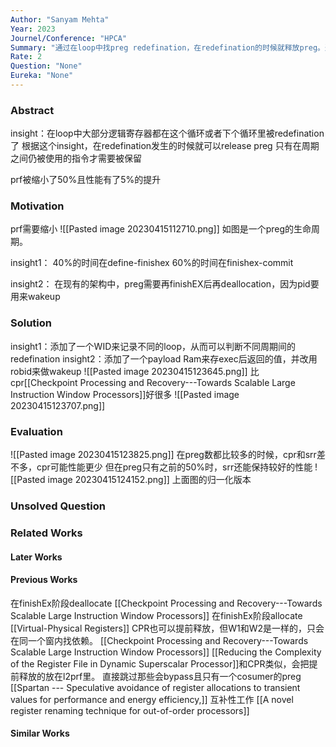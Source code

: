 ```yaml
---
Author: "Sanyam Mehta"
Year: 2023
Journel/Conference: "HPCA"
Summary: "通过在loop中找preg redefination，在redefination的时候就释放preg。通过payload ram来存放exec返回的值。"
Rate: 2
Question: "None"
Eureka: "None"
---
```

### Abstract
insight：在loop中大部分逻辑寄存器都在这个循环或者下个循环里被redefination了
根据这个insight，在redefination发生的时候就可以release preg
只有在周期之间仍被使用的指令才需要被保留

prf被缩小了50%且性能有了5%的提升

### Motivation
prf需要缩小
![[Pasted image 20230415112710.png]]
如图是一个preg的生命周期。

insight1：
40%的时间在define-finishex
60%的时间在finishex-commit

insight2：
在现有的架构中，preg需要再finishEX后再deallocation，因为pid要用来wakeup

### Solution
insight1：添加了一个WID来记录不同的loop，从而可以判断不同周期间的redefination
insight2：添加了一个payload Ram来存exec后返回的值，并改用robid来做wakeup
![[Pasted image 20230415123645.png]]
比cpr[[Checkpoint Processing and Recovery---Towards Scalable Large Instruction Window Processors]]好很多
![[Pasted image 20230415123707.png]]


### Evaluation
![[Pasted image 20230415123825.png]]
在preg数都比较多的时候，cpr和srr差不多，cpr可能性能更少
但在preg只有之前的50%时，srr还能保持较好的性能
![[Pasted image 20230415124152.png]]
上面图的归一化版本

### Unsolved Question


### Related Works
#### Later Works

#### Previous Works
在finishEx阶段deallocate
[[Checkpoint Processing and Recovery---Towards Scalable Large Instruction Window Processors]]
在finishEx阶段allocate
[[Virtual-Physical Registers]]
CPR也可以提前释放，但W1和W2是一样的，只会在同一个窗内找依赖。
[[Checkpoint Processing and Recovery---Towards Scalable Large Instruction Window Processors]]
[[Reducing the Complexity of the Register File in Dynamic Superscalar Processor]]和CPR类似，会把提前释放的放在l2prf里。
直接跳过那些会bypass且只有一个cosumer的preg
[[Spartan --- Speculative avoidance of register allocations to transient values for performance and energy efficiency,]]
互补性工作
[[A novel register renaming technique for out-of-order processors]]
#### Similar Works

